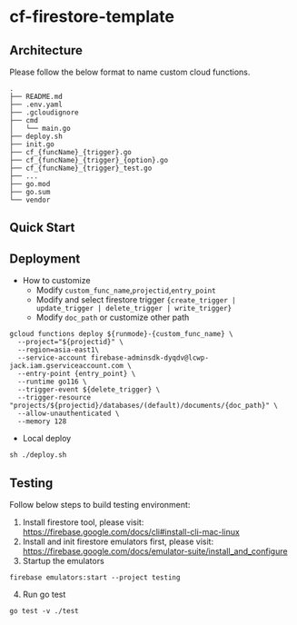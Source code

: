 # cf-firestore-template

## Architecture
Please follow the below format to name custom cloud functions.
```
.
├── README.md
├── .env.yaml
├── .gcloudignore
├── cmd
│   └── main.go
├── deploy.sh
├── init.go
├── cf_{funcName}_{trigger}.go
├── cf_{funcName}_{trigger}_{option}.go
├── cf_{funcName}_{trigger}_test.go
├── ...
├── go.mod
├── go.sum
└── vendor
```

## Quick Start

## Deployment
- How to customize
  - Modify ```custom_func_name```,```projectid```,```entry_point```
  - Modify and select firestore trigger ```{create_trigger | update_trigger | delete_trigger | write_trigger}```
  - Modify ```doc_path``` or customize other path
```shell
gcloud functions deploy ${runmode}-{custom_func_name} \
  --project="${projectid}" \
  --region=asia-east1\
  --service-account firebase-adminsdk-dyqdv@lcwp-jack.iam.gserviceaccount.com \
  --entry-point {entry_point} \
  --runtime go116 \
  --trigger-event ${delete_trigger} \
  --trigger-resource "projects/${projectid}/databases/(default)/documents/{doc_path}" \
  --allow-unauthenticated \
  --memory 128
```
- Local deploy
```shell
sh ./deploy.sh
```

## Testing
Follow below steps to build testing environment:
1. Install firestore tool, please visit: https://firebase.google.com/docs/cli#install-cli-mac-linux
2. Install and init firestore emulators first, please visit: https://firebase.google.com/docs/emulator-suite/install_and_configure <br/>
3. Startup the emulators
```shell
firebase emulators:start --project testing
```
4. Run go test
```shell
go test -v ./test
```
